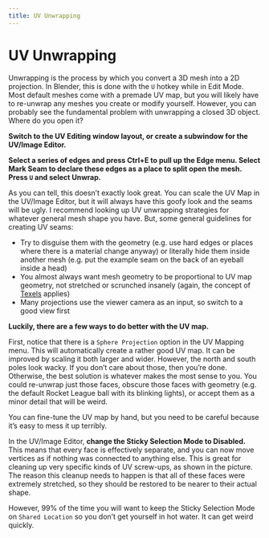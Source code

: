 ```yaml
---
title: UV Unwrapping
---
```

# UV Unwrapping

Unwrapping is the process by which you convert a 3D mesh into a 2D projection. In Blender, this is done with the `U` hotkey while in Edit Mode. Most default meshes come with a premade UV map, but you will likely have to re-unwrap any meshes you create or modify yourself. However, you can probably see the fundamental problem with unwrapping a closed 3D object. Where do you open it?

<CaptionImageComponent src=/images/Blender/basics/image227.png caption="The name’s Seam, Mark Seam"/>
<CaptionImageComponent src=/images/Blender/basics/image110.png/>

**Switch to the UV Editing window layout, or create a subwindow for the UV/Image Editor.**

**Select a series of edges and press Ctrl+E to pull up the Edge menu. Select Mark Seam to declare these edges as a place to split open the mesh. Press `U` and select Unwrap.**

<CaptionImageComponent src=/images/Blender/basics/image86.png/>

As you can tell, this doesn’t exactly look great. You can scale the UV Map in the UV/Image Editor, but it will always have this goofy look and the seams will be ugly. I recommend looking up UV unwrapping strategies for whatever general mesh shape you have. But, some general guidelines for creating UV seams:

- Try to disguise them with the geometry (e.g. use hard edges or places where there is a material change anyway) or literally hide them inside another mesh (e.g. put the example seam on the back of an eyeball inside a head)
- You almost always want mesh geometry to be proportional to UV map geometry, not stretched or scrunched insanely (again, the concept of [Texels](08_resolution.md) applies)
- Many projections use the viewer camera as an input, so switch to a good view first

**Luckily, there are a few ways to do better with the UV map.**

<CaptionImageComponent src=/images/Blender/basics/image107.png caption="Almost like they’re aware of how hard this can be"/>
<CaptionImageComponent src=/images/Blender/basics/image16.png/>

First, notice that there is a `Sphere Projection` option in the UV Mapping menu. This will automatically create a rather good UV map. It can be improved by scaling it both larger and wider. However, the north and south poles look wacky. If you don’t care about those, then you’re done. Otherwise, the best solution is whatever makes the most sense to you. You could re-unwrap just those faces, obscure those faces with geometry (e.g. the default Rocket League ball with its blinking lights), or accept them as a minor detail that will be weird.

<CaptionImageComponent src=/images/Blender/basics/image70.png caption="O R B"/>

You can fine-tune the UV map by hand, but you need to be careful because it’s easy to mess it up terribly.

<CaptionImageComponent src=/images/Blender/basics/image30.png caption="Things that don’t make me go UvvU"/>

In the UV/Image Editor, **change the Sticky Selection Mode to Disabled.** This means that every face is effectively separate, and you can now move vertices as if nothing was connected to anything else. This is great for cleaning up very specific kinds of UV screw-ups, as shown in the picture. The reason this cleanup needs to happen is that all of these faces were extremely stretched, so they should be restored to be nearer to their actual shape.

However, 99% of the time you will want to keep the Sticky Selection Mode on `Shared Location` so you don’t get yourself in hot water. It can get weird quickly.
